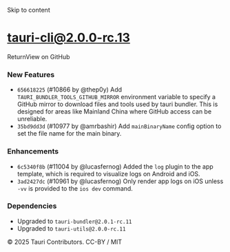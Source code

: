Skip to content
# tauri-cli@2.0.0-rc.13
ReturnView on GitHub
### New Features
  * `656618225` (#10866 by @thep0y) Add `TAURI_BUNDLER_TOOLS_GITHUB_MIRROR` environment variable to specify a GitHub mirror to download files and tools used by tauri bundler. This is designed for areas like Mainland China where GitHub access can be unreliable.
  * `35bd9dd3d` (#10977 by @amrbashir) Add `mainBinaryName` config option to set the file name for the main binary.


### Enhancements
  * `6c5340f8b` (#11004 by @lucasfernog) Added the `log` plugin to the app template, which is required to visualize logs on Android and iOS.
  * `3ad2427dc` (#10961 by @lucasfernog) Only render app logs on iOS unless `-vv` is provided to the `ios dev` command.


### Dependencies
  * Upgraded to `tauri-bundler@2.0.1-rc.11`
  * Upgraded to `tauri-utils@2.0.0-rc.11`


© 2025 Tauri Contributors. CC-BY / MIT
